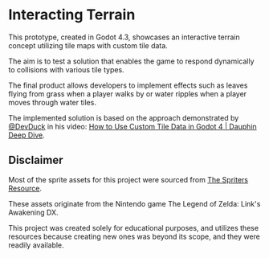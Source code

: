 # Interacting Terrain
This prototype, created in Godot 4.3, showcases an interactive terrain concept utilizing tile maps with custom tile data.

The aim is to test a solution that enables the game to respond dynamically to collisions with various tile types.

The final product allows developers to implement effects such as leaves flying from grass when a player walks by or water ripples when a player moves through water tiles.

The implemented solution is based on the approach demonstrated by [@DevDuck](https://www.youtube.com/@DevDuck) in his video: [How to Use Custom Tile Data in Godot 4 | Dauphin Deep Dive](https://www.youtube.com/watch?v=k9RsnbP4a0c).

## Disclaimer
Most of the sprite assets for this project were sourced from [The Spriters Resource](https://www.spriters-resource.com/).

These assets originate from the Nintendo game The Legend of Zelda: Link's Awakening DX.

This project was created solely for educational purposes, and utilizes these resources because creating new ones was beyond its scope, and they were readily available.
